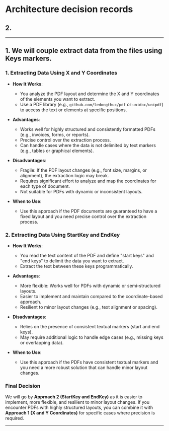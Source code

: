 # Architecture decision records


## 2.

---
## 1. We will couple extract data from the files using Keys markers.

### **1. Extracting Data Using X and Y Coordinates**
- **How It Works**: 
  - You analyze the PDF layout and determine the X and Y coordinates of the elements you want to extract.
  - Use a PDF library (e.g., `github.com/ledongthuc/pdf` or `unidoc/unipdf`) to access the text or elements at specific positions.

- **Advantages**:
  - Works well for highly structured and consistently formatted PDFs (e.g., invoices, forms, or reports).
  - Precise control over the extraction process.
  - Can handle cases where the data is not delimited by text markers (e.g., tables or graphical elements).

- **Disadvantages**:
  - Fragile: If the PDF layout changes (e.g., font size, margins, or alignment), the extraction logic may break.
  - Requires significant effort to analyze and map the coordinates for each type of document.
  - Not suitable for PDFs with dynamic or inconsistent layouts.

- **When to Use**:
  - Use this approach if the PDF documents are guaranteed to have a fixed layout and you need precise control over the extraction process.


### **2. Extracting Data Using StartKey and EndKey**
- **How It Works**:
  - You read the text content of the PDF and define "start keys" and "end keys" to delimit the data you want to extract.
  - Extract the text between these keys programmatically.

- **Advantages**:
  - More flexible: Works well for PDFs with dynamic or semi-structured layouts.
  - Easier to implement and maintain compared to the coordinate-based approach.
  - Resilient to minor layout changes (e.g., text alignment or spacing).

- **Disadvantages**:
  - Relies on the presence of consistent textual markers (start and end keys).
  - May require additional logic to handle edge cases (e.g., missing keys or overlapping data).

- **When to Use**:
  - Use this approach if the PDFs have consistent textual markers and you need a more robust solution that can handle minor layout changes.

### **Final Decision**
We will go by **Approach 2 (StartKey and EndKey)** as it is easier to implement, more flexible, and resilient to minor layout changes. If you encounter PDFs with highly structured layouts, you can combine it with **Approach 1 (X and Y Coordinates)** for specific cases where precision is required.

---